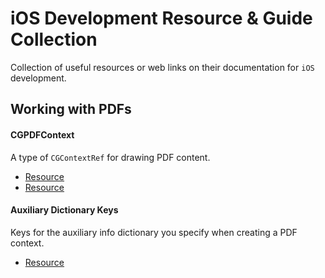 # iOS Development Resource & Guide Collection
Collection of useful resources or web links on their documentation for `iOS` development.

## Working with PDFs
#### CGPDFContext
A type of `CGContextRef` for drawing PDF content.
* [Resource](https://developer.apple.com/documentation/uikit/uigraphicspdfrenderer)
* [Resource](https://developer.apple.com/documentation/coregraphics/cgpdfcontext?language=objc)

#### Auxiliary Dictionary Keys
Keys for the auxiliary info dictionary you specify when creating a PDF context.
* [Resource](https://developer.apple.com/documentation/coregraphics/cgcontext/auxiliary_dictionary_keys)
